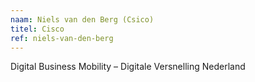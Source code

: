 ```yaml
---
naam: Niels van den Berg (Csico)
titel: Cisco 
ref: niels-van-den-berg
---
```

Digital Business Mobility – Digitale Versnelling Nederland